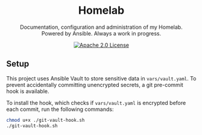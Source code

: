 <h1 align="center">Homelab</h1>

<p align="center">
  Documentation, configuration and administration of my Homelab.<br>
  Powered by Ansible. Always a work in progress.
</p>

<p align="center">
  <a aria-label="Apache 2.0 License" href="https://github.com/timschneiderxyz/homelab/blob/main/LICENSE">
    <img src="https://img.shields.io/badge/license-apache 2.0-7aa2f7?style=for-the-badge&labelColor=1a1b26" alt="Apache 2.0 License">
  </a>
</p>

## Setup

This project uses Ansible Vault to store sensitive data in `vars/vault.yaml`. To prevent accidentally committing unencrypted secrets, a git pre-commit hook is available.

To install the hook, which checks if `vars/vault.yaml` is encrypted before each commit, run the following commands:

```bash
chmod u+x ./git-vault-hook.sh
./git-vault-hook.sh
```
